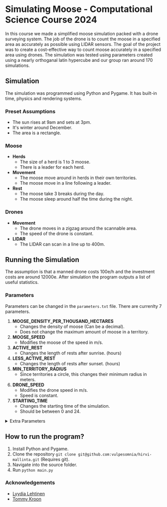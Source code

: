 # Simulating Moose - Computational Science Course 2024
In this course we made a simplified moose simulation packed with a drone surveying system. The job of the drone is to count the moose in a specified area as accurately
as possible using LIDAR sensors. The goal of the project was to create a cost-effective way to count moose accurately in a specified area using drones. The simulation
was tested using parameters created using a nearly orthoganal latin hypercube and our group ran around 170 simulations.

## Simulation
The simulation was programmed using Python and Pygame. It has built-in time, physics and rendering systems. 

### Preset Assumptions
- The sun rises at 9am and sets at 3pm.
- It's winter around December.
- The area is a rectangle.

### Moose
- **Herds**
    - The size of a herd is 1 to 3 moose.
    - There is a leader for each herd.
- **Movement**
  - The moose move around in herds in their own territories.
  - The moose move in a line following a leader.
- **Rest**
    - The moose take 3 breaks during the day.
    - The moose sleep around half the time during the night.

### Drones
- **Movement**
    - The drone moves in a zigzag around the scannable area.
    - The speed of the drone is constant.
- **LIDAR**
    - The LIDAR can scan in a line up to 400m.

## Running the Simulation
The assumption is that a manned drone costs 100e/h and the investment costs are around 12000e.
After simulation the program outputs a list of useful statistics.

### Parameters
Parameters can be changed in the ``parameters.txt`` file. There are currenlty 7 parameters.
1. **MOOSE_DENSITY_PER_THOUSAND_HECTARES**
   - Changes the density of moose (Can be a decimal).
   - Does not change the maximum amount of moose in a territory.
2. **MOOSE_SPEED**
   - Modifies the moose of the speed in m/s.
3. **ACTIVE_REST**
   - Changes the length of rests after sunrise. (hours)
4. **LESS_ACTIVE_REST**
   - Changes the length of rests after sunset. (hours)
5. **MIN_TERRITORY_RADIUS**
   - Since territories a circle, this changes their minimum radius in meters.
7. **DRONE_SPEED**
   - Modifies the drone speed in m/s.
   - Speed is constant.
8. **STARTING_TIME**
   - Changes the starting time of the simulation.
   - Should be between 0 and 24.

<details>
  <summary>Extra Parameters</summary>
  Extra parameters can be found in the <code>src/settings.py</code> file.
  Modified default parameters in the <code>src/settings.py</code> will be
  overwritten by <code>parameters.txt</code>.
  <ul>
    <li><h3>MAP_HEIGHT & MAP_WIDTH</h3></li>
    <li><h3>PIXELS_PER_METER</h3></li>
    <li><h3>SCREEN_HEIGHT & SCREEN_WIDTH</h3></li>
    <li><h3>SIMULATION_SPEED</h3></li>
    <li><h3>SIMULATION_AMOUNT</h3></li>
    <li><h3>TOGGLE_RENDERING</h3></li>
  </ul>
</details>

## How to run the program?
1. Install Python and Pygame.
2. Clone the repository ``git clone git@github.com:vulpesomnia/hirvi-mallinta.git`` (Requires git).
3. Navigate into the source folder.
4. Run ``python main.py``

### Acknowledgements
- [Lyydia Lehtinen](https://github.com/CalsiumOksidi) 
- [Tommy Kroon](https://github.com/vulpesomnia)

